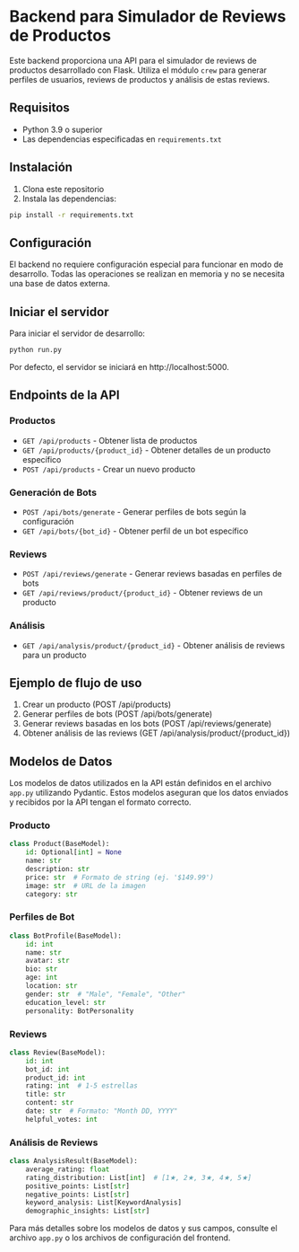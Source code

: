 # Backend para Simulador de Reviews de Productos

Este backend proporciona una API para el simulador de reviews de productos desarrollado con Flask. Utiliza el módulo `crew` para generar perfiles de usuarios, reviews de productos y análisis de estas reviews.

## Requisitos

- Python 3.9 o superior
- Las dependencias especificadas en `requirements.txt`

## Instalación

1. Clona este repositorio
2. Instala las dependencias:

```bash
pip install -r requirements.txt
```

## Configuración

El backend no requiere configuración especial para funcionar en modo de desarrollo. Todas las operaciones se realizan en memoria y no se necesita una base de datos externa.

## Iniciar el servidor

Para iniciar el servidor de desarrollo:

```bash
python run.py
```

Por defecto, el servidor se iniciará en http://localhost:5000.

## Endpoints de la API

### Productos

- `GET /api/products` - Obtener lista de productos
- `GET /api/products/{product_id}` - Obtener detalles de un producto específico
- `POST /api/products` - Crear un nuevo producto

### Generación de Bots

- `POST /api/bots/generate` - Generar perfiles de bots según la configuración
- `GET /api/bots/{bot_id}` - Obtener perfil de un bot específico

### Reviews

- `POST /api/reviews/generate` - Generar reviews basadas en perfiles de bots
- `GET /api/reviews/product/{product_id}` - Obtener reviews de un producto

### Análisis

- `GET /api/analysis/product/{product_id}` - Obtener análisis de reviews para un producto

## Ejemplo de flujo de uso

1. Crear un producto (POST /api/products)
2. Generar perfiles de bots (POST /api/bots/generate)
3. Generar reviews basadas en los bots (POST /api/reviews/generate)
4. Obtener análisis de las reviews (GET /api/analysis/product/{product_id})

## Modelos de Datos

Los modelos de datos utilizados en la API están definidos en el archivo `app.py` utilizando Pydantic. Estos modelos aseguran que los datos enviados y recibidos por la API tengan el formato correcto.

### Producto

```python
class Product(BaseModel):
    id: Optional[int] = None
    name: str
    description: str
    price: str  # Formato de string (ej. '$149.99')
    image: str  # URL de la imagen
    category: str
```

### Perfiles de Bot

```python
class BotProfile(BaseModel):
    id: int
    name: str
    avatar: str
    bio: str
    age: int
    location: str
    gender: str  # "Male", "Female", "Other"
    education_level: str
    personality: BotPersonality
```

### Reviews

```python
class Review(BaseModel):
    id: int
    bot_id: int
    product_id: int
    rating: int  # 1-5 estrellas
    title: str
    content: str
    date: str  # Formato: "Month DD, YYYY"
    helpful_votes: int
```

### Análisis de Reviews

```python
class AnalysisResult(BaseModel):
    average_rating: float
    rating_distribution: List[int]  # [1★, 2★, 3★, 4★, 5★]
    positive_points: List[str]
    negative_points: List[str]
    keyword_analysis: List[KeywordAnalysis]
    demographic_insights: List[str]
```

Para más detalles sobre los modelos de datos y sus campos, consulte el archivo `app.py` o los archivos de configuración del frontend. 